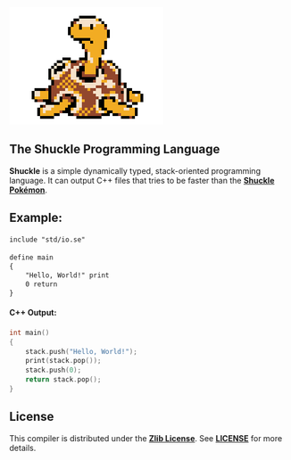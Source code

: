 <img src="media/shuckle.gif">

## The Shuckle Programming Language
**Shuckle** is a simple dynamically typed, stack-oriented programming language. It can output C++ files that tries to be faster than the [**Shuckle Pokémon**](https://www.pokemon.com/us/pokedex/shuckle).

## Example:
```
include "std/io.se"

define main
{
    "Hello, World!" print
    0 return
}
```
#### C++ Output:
```cpp
int main()
{
    stack.push("Hello, World!");
    print(stack.pop());
    stack.push(0);
    return stack.pop();
}
```

## License
This compiler is distributed under the [**Zlib License**](https://opensource.org/licenses/Zlib). See [**LICENSE**](https://github.com/ryaangu/shuckle/blob/main/LICENSE) for more details.
